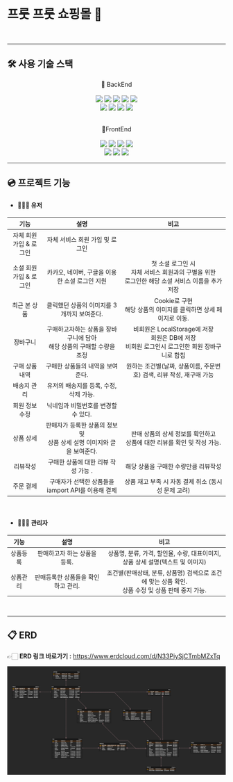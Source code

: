 # 프룻 프룻 쇼핑몰 🍎

<br>

---
## 🛠 사용 기술 스택


<p align="center">
📌 BackEnd
<br>
<br>
<img src="https://img.shields.io/badge/Spring Boot 2.7.6-6DB33F?style=flat-square&logo=springboot&logoColor=white"/>
<img src="https://img.shields.io/badge/Spring Security-00AB77?style=flat-square&logo=springsecurity&logoColor=white"/>
<img src="https://img.shields.io/badge/java 11-007396?style=flat-square&logo=java&logoColor=white"/>
<img src="https://img.shields.io/badge/Gradle-02303A?style=flat-square&logo=Gradle&logoColor=white"/>
<img src="https://img.shields.io/badge/log4j2-BEFCFF?style=flat-square&logo=&logoColor=white"/>

<br>
<img src="https://img.shields.io/badge/MySQL-4479A1?style=flat-square&logo=MySQL&logoColor=white"/>
<img src="https://img.shields.io/badge/Redis-DC382D?style=flat-square&logo=redis&logoColor=white"/>
<img src="https://img.shields.io/badge/Firebase-FFCA28?style=flat-square&logo=firebase&logoColor=white"/>
<img src="https://img.shields.io/badge/MyBatis-9EB0A2?style=flat-square&logo=&logoColor=white"/>
<br>
<br>
</p>

<p align="center">
📌FrontEnd
<br>
<br>
<img src="https://img.shields.io/badge/HTML5-E34F26?style=flat-square&logo=html5&logoColor=white"/>
<img src="https://img.shields.io/badge/CSS3-1572B6?style=flat-square&logo=css3&logoColor=white"/>
<img src="https://img.shields.io/badge/jQuery-0769AD?style=flat-square&logo=jQuery&logoColor=white"/>
<img src="https://img.shields.io/badge/Axios-5A29E4?style=flat-square&logo=axios&logoColor=white"/>
<br>
<img src="https://img.shields.io/badge/Swiper-6332F6?style=flat-square&logo=swiper&logoColor=white"/>
<img src="https://img.shields.io/badge/TinyMCE-2596BE?style=flat-square&logo=TinyMCE&logoColor=white"/>
<img src="https://img.shields.io/badge/Thymeleaf-005F0F?style=flat-square&logo=thymeleaf&logoColor=white"/>
<br>
</p>

---
## 💿 프로젝트 기능

- #### 🙍🏻‍♂️ 유저
|      기능       |                      설명                       |                                 비고                                 |
|:-------------:|:---------------------------------------------:|:------------------------------------------------------------------:|
| 자체 회원가입 & 로그인 |              자체 서비스 회원 가입 및 로그인               |                                                                    |
| 소셜 회원가입 & 로그인 |          카카오, 네이버, 구글을 이용한 소셜 로그인 지원          |  첫 소셜 로그인 시<br/>자체 서비스 회원과의 구별을 위한<br/> 로그인한 해당 소셜 서비스 이름을 추가 저장   |
|    최근 본 상품    |           클릭했던 상품의 이미지를 3개까지 보여준다.            |            Cookie로 구현<br/>해당 상품의 이미지를 클릭하면 상세 페이지로 이동.             |
|     장바구니      |  구매하고자하는 상품을 장바구니에 담아 <br/>해당 상품의 구매할 수량을 조정  | 비회원은 LocalStorage에 저장<br/>회원은 DB에 저장<br/>비회원 로그인시 로그인한 회원 장바구니로 합침 |
|   구매 상품 내역    |              구매한 상품들의 내역을 보여준다.               |             원하는 조건별(날짜, 상품이름, 주문번호) 검색, 리뷰 작성, 재구매 가능              |
|    배송지 관리     |            유저의 배송지를 등록, 수정, 삭제 가능.            |                                                                    |
|   회원 정보 수정    |             닉네임과 비밀번호를 변경할 수 있다.              |                                                                    |
|     상품 상세     | 판매자가 등록한 상품의 정보 및 <br/>상품 상세 설명 이미지와 글을 보여준다. |           판매 상품의 상세 정보를 확인하고<br/>상품에 대한 리뷰를 확인 및 작성 가능.            |
|     리뷰작성      |            구매한 상품에 대한 리뷰 작성 가능  .             |                        해당 상품을 구매한 수량만큼 리뷰작성                        |
|     주문 결제     |       구매자가 선택한 상품들을 iamport API를 이용해 결제       |                  상품 재고 부족 시 자동 결제 취소 (동시성 문제 고려)                   |
<br>

- #### ️👨🏻‍🔧 관리자
|      기능       |         설명          |                              비고                               |
|:-------------:|:-------------------:|:-------------------------------------------------------------:|
| 상품등록 |  판매하고자 하는 상품을 등록.   |     상품명, 분류, 가격, 할인율, 수량, 대표이미지,<br/> 상품 상세 설명(텍스트 및 이미지)     |
| 상품관리 | 판매등록한 상품들을 확인하고 관리. | 조건별(판매상태, 분류, 상품명) 검색으로 조건에 맞는 상품 확인.<br/>상품 수정 및 상품 판매 중지 가능. |
<br>


---
## 📋 ERD
👉🏻 **ERD 링크 바로가기 :** https://www.erdcloud.com/d/N33PiySjCTmbMZxTq

![img_1.png](img_1.png)
